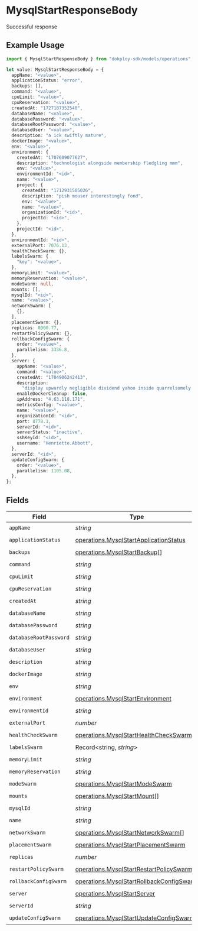 # MysqlStartResponseBody

Successful response

## Example Usage

```typescript
import { MysqlStartResponseBody } from "dokploy-sdk/models/operations";

let value: MysqlStartResponseBody = {
  appName: "<value>",
  applicationStatus: "error",
  backups: [],
  command: "<value>",
  cpuLimit: "<value>",
  cpuReservation: "<value>",
  createdAt: "1727187352540",
  databaseName: "<value>",
  databasePassword: "<value>",
  databaseRootPassword: "<value>",
  databaseUser: "<value>",
  description: "a ick swiftly mature",
  dockerImage: "<value>",
  env: "<value>",
  environment: {
    createdAt: "1707609077627",
    description: "technologist alongside membership fledgling mmm",
    env: "<value>",
    environmentId: "<id>",
    name: "<value>",
    project: {
      createdAt: "1712931505026",
      description: "pish mouser interestingly fond",
      env: "<value>",
      name: "<value>",
      organizationId: "<id>",
      projectId: "<id>",
    },
    projectId: "<id>",
  },
  environmentId: "<id>",
  externalPort: 7076.13,
  healthCheckSwarm: {},
  labelsSwarm: {
    "key": "<value>",
  },
  memoryLimit: "<value>",
  memoryReservation: "<value>",
  modeSwarm: null,
  mounts: [],
  mysqlId: "<id>",
  name: "<value>",
  networkSwarm: [
    {},
  ],
  placementSwarm: {},
  replicas: 8000.77,
  restartPolicySwarm: {},
  rollbackConfigSwarm: {
    order: "<value>",
    parallelism: 3336.8,
  },
  server: {
    appName: "<value>",
    command: "<value>",
    createdAt: "1704906242413",
    description:
      "display upwardly negligible dividend yahoo inside quarrelsomely compassionate scratchy dearly",
    enableDockerCleanup: false,
    ipAddress: "4.63.118.171",
    metricsConfig: "<value>",
    name: "<value>",
    organizationId: "<id>",
    port: 8778.1,
    serverId: "<id>",
    serverStatus: "inactive",
    sshKeyId: "<id>",
    username: "Henriette.Abbott",
  },
  serverId: "<id>",
  updateConfigSwarm: {
    order: "<value>",
    parallelism: 1105.08,
  },
};
```

## Fields

| Field                                                                                                | Type                                                                                                 | Required                                                                                             | Description                                                                                          |
| ---------------------------------------------------------------------------------------------------- | ---------------------------------------------------------------------------------------------------- | ---------------------------------------------------------------------------------------------------- | ---------------------------------------------------------------------------------------------------- |
| `appName`                                                                                            | *string*                                                                                             | :heavy_check_mark:                                                                                   | N/A                                                                                                  |
| `applicationStatus`                                                                                  | [operations.MysqlStartApplicationStatus](../../models/operations/mysqlstartapplicationstatus.md)     | :heavy_check_mark:                                                                                   | N/A                                                                                                  |
| `backups`                                                                                            | [operations.MysqlStartBackup](../../models/operations/mysqlstartbackup.md)[]                         | :heavy_check_mark:                                                                                   | N/A                                                                                                  |
| `command`                                                                                            | *string*                                                                                             | :heavy_check_mark:                                                                                   | N/A                                                                                                  |
| `cpuLimit`                                                                                           | *string*                                                                                             | :heavy_check_mark:                                                                                   | N/A                                                                                                  |
| `cpuReservation`                                                                                     | *string*                                                                                             | :heavy_check_mark:                                                                                   | N/A                                                                                                  |
| `createdAt`                                                                                          | *string*                                                                                             | :heavy_check_mark:                                                                                   | N/A                                                                                                  |
| `databaseName`                                                                                       | *string*                                                                                             | :heavy_check_mark:                                                                                   | N/A                                                                                                  |
| `databasePassword`                                                                                   | *string*                                                                                             | :heavy_check_mark:                                                                                   | N/A                                                                                                  |
| `databaseRootPassword`                                                                               | *string*                                                                                             | :heavy_check_mark:                                                                                   | N/A                                                                                                  |
| `databaseUser`                                                                                       | *string*                                                                                             | :heavy_check_mark:                                                                                   | N/A                                                                                                  |
| `description`                                                                                        | *string*                                                                                             | :heavy_check_mark:                                                                                   | N/A                                                                                                  |
| `dockerImage`                                                                                        | *string*                                                                                             | :heavy_check_mark:                                                                                   | N/A                                                                                                  |
| `env`                                                                                                | *string*                                                                                             | :heavy_check_mark:                                                                                   | N/A                                                                                                  |
| `environment`                                                                                        | [operations.MysqlStartEnvironment](../../models/operations/mysqlstartenvironment.md)                 | :heavy_check_mark:                                                                                   | N/A                                                                                                  |
| `environmentId`                                                                                      | *string*                                                                                             | :heavy_check_mark:                                                                                   | N/A                                                                                                  |
| `externalPort`                                                                                       | *number*                                                                                             | :heavy_check_mark:                                                                                   | N/A                                                                                                  |
| `healthCheckSwarm`                                                                                   | [operations.MysqlStartHealthCheckSwarm](../../models/operations/mysqlstarthealthcheckswarm.md)       | :heavy_check_mark:                                                                                   | N/A                                                                                                  |
| `labelsSwarm`                                                                                        | Record<string, *string*>                                                                             | :heavy_check_mark:                                                                                   | N/A                                                                                                  |
| `memoryLimit`                                                                                        | *string*                                                                                             | :heavy_check_mark:                                                                                   | N/A                                                                                                  |
| `memoryReservation`                                                                                  | *string*                                                                                             | :heavy_check_mark:                                                                                   | N/A                                                                                                  |
| `modeSwarm`                                                                                          | [operations.MysqlStartModeSwarm](../../models/operations/mysqlstartmodeswarm.md)                     | :heavy_check_mark:                                                                                   | N/A                                                                                                  |
| `mounts`                                                                                             | [operations.MysqlStartMount](../../models/operations/mysqlstartmount.md)[]                           | :heavy_check_mark:                                                                                   | N/A                                                                                                  |
| `mysqlId`                                                                                            | *string*                                                                                             | :heavy_check_mark:                                                                                   | N/A                                                                                                  |
| `name`                                                                                               | *string*                                                                                             | :heavy_check_mark:                                                                                   | N/A                                                                                                  |
| `networkSwarm`                                                                                       | [operations.MysqlStartNetworkSwarm](../../models/operations/mysqlstartnetworkswarm.md)[]             | :heavy_check_mark:                                                                                   | N/A                                                                                                  |
| `placementSwarm`                                                                                     | [operations.MysqlStartPlacementSwarm](../../models/operations/mysqlstartplacementswarm.md)           | :heavy_check_mark:                                                                                   | N/A                                                                                                  |
| `replicas`                                                                                           | *number*                                                                                             | :heavy_check_mark:                                                                                   | N/A                                                                                                  |
| `restartPolicySwarm`                                                                                 | [operations.MysqlStartRestartPolicySwarm](../../models/operations/mysqlstartrestartpolicyswarm.md)   | :heavy_check_mark:                                                                                   | N/A                                                                                                  |
| `rollbackConfigSwarm`                                                                                | [operations.MysqlStartRollbackConfigSwarm](../../models/operations/mysqlstartrollbackconfigswarm.md) | :heavy_check_mark:                                                                                   | N/A                                                                                                  |
| `server`                                                                                             | [operations.MysqlStartServer](../../models/operations/mysqlstartserver.md)                           | :heavy_check_mark:                                                                                   | N/A                                                                                                  |
| `serverId`                                                                                           | *string*                                                                                             | :heavy_check_mark:                                                                                   | N/A                                                                                                  |
| `updateConfigSwarm`                                                                                  | [operations.MysqlStartUpdateConfigSwarm](../../models/operations/mysqlstartupdateconfigswarm.md)     | :heavy_check_mark:                                                                                   | N/A                                                                                                  |